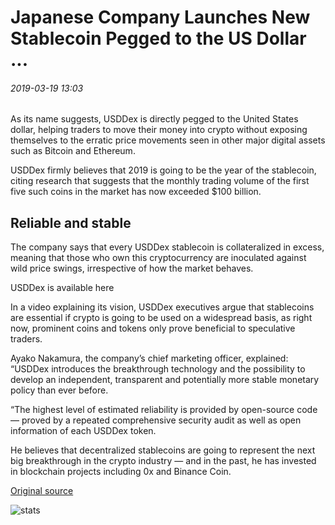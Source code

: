 # Japanese Company Launches New Stablecoin Pegged to the US Dollar ...

###### 2019-03-19 13:03

As its name suggests, USDDex is directly pegged to the United States dollar, helping traders to move their money into crypto without exposing themselves to the erratic price movements seen in other major digital assets such as Bitcoin and Ethereum.

USDDex firmly believes that 2019 is going to be the year of the stablecoin, citing research that suggests that the monthly trading volume of the first five such coins in the market has now exceeded $100 billion.

## Reliable and stable

The company says that every USDDex stablecoin is collateralized in excess, meaning that those who own this cryptocurrency are inoculated against wild price swings, irrespective of how the market behaves.

USDDex is available here

In a video explaining its vision, USDDex executives argue that stablecoins are essential if crypto is going to be used on a widespread basis, as right now, prominent coins and tokens only prove beneficial to speculative traders.

Ayako Nakamura, the company’s chief marketing officer, explained: “USDDex introduces the breakthrough technology and the possibility to develop an independent, transparent and potentially more stable monetary policy than ever before.

“The highest level of estimated reliability is provided by open-source code — proved by a repeated comprehensive security audit as well as open information of each USDDex token.

He believes that decentralized stablecoins are going to represent the next big breakthrough in the crypto industry — and in the past, he has invested in blockchain projects including 0x and Binance Coin.

[Original source](https://cointelegraph.com/news/japanese-company-launches-new-stablecoin-pegged-to-the-us-dollar)

![stats](https://c.statcounter.com/11760860/0/a89fa40b/1/ "stats")